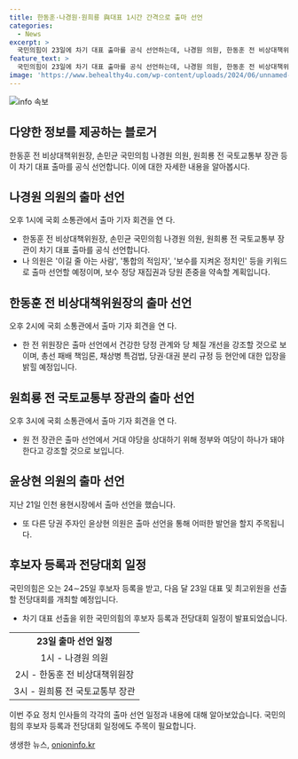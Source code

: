 ```yaml
---
title: 한동훈·나경원·원희룡 與대표 1시간 간격으로 출마 선언
categories:
  - News
excerpt: >
  국민의힘이 23일에 차기 대표 출마를 공식 선언하는데, 나경원 의원, 한동훈 전 비상대책위원장, 원희룡 전 국토부 장관이 1시간 간격으로 회견을 연다. 나 의원은 보수정당 재집권 및 당원 존중을 강조하고, 한 전 위원장은 건강한 당정 관계와 당 체질 개선을 언급할 예정이며, 원 전 장관은 정부와 여당의 통합을 강조할 것으로 전해졌다. 후보자 등록 후 23일 전당대회를 개최할 예정이다.
feature_text: >
  국민의힘이 23일에 차기 대표 출마를 공식 선언하는데, 나경원 의원, 한동훈 전 비상대책위원장, 원희룡 전 국토부 장관이 1시간 간격으로 회견을 연다. 나 의원은 보수정당 재집권 및 당원 존중을 강조하고, 한 전 위원장은 건강한 당정 관계와 당 체질 개선을 언급할 예정이며, 원 전 장관은 정부와 여당의 통합을 강조할 것으로 전해졌다. 후보자 등록 후 23일 전당대회를 개최할 예정이다.
image: 'https://www.behealthy4u.com/wp-content/uploads/2024/06/unnamed-file.png'
---
```


<p><img src="https://www.behealthy4u.com/wp-content/uploads/2024/06/unnamed-file.png" alt="info 속보" /></p>

<h2 data-ke-size="size26">다양한 정보를 제공하는 블로거</h2>

<p data-ke-size="size16">한동훈 전 비상대책위원장, 손민균 국민의힘 나경원 의원, 원희룡 전 국토교통부 장관 등이 차기 대표 출마를 공식 선언합니다. 이에 대한 자세한 내용을 알아봅시다.</p>

<h2 data-ke-size="size24">나경원 의원의 출마 선언</h2>

<p data-ke-size="size16">오후 1시에 국회 소통관에서 출마 기자 회견을 연 다.</p>

<ul>
    <li>한동훈 전 비상대책위원장, 손민균 국민의힘 나경원 의원, 원희룡 전 국토교통부 장관이 차기 대표 출마를 공식 선언합니다.</li>
    <li>나 의원은 '이길 줄 아는 사람', '통합의 적임자', '보수를 지켜온 정치인' 등을 키워드로 출마 선언할 예정이며, 보수 정당 재집권과 당원 존중을 약속할 계획입니다.</li>
</ul>

<h2 data-ke-size="size24">한동훈 전 비상대책위원장의 출마 선언</h2>

<p data-ke-size="size16">오후 2시에 국회 소통관에서 출마 기자 회견을 연 다.</p>

<ul>
    <li>한 전 위원장은 출마 선언에서 건강한 당정 관계와 당 체질 개선을 강조할 것으로 보이며, 총선 패배 책임론, 채상병 특검법, 당권·대권 분리 규정 등 현안에 대한 입장을 밝힐 예정입니다.</li>
</ul>

<h2 data-ke-size="size24">원희룡 전 국토교통부 장관의 출마 선언</h2>

<p data-ke-size="size16">오후 3시에 국회 소통관에서 출마 기자 회견을 연 다.</p>

<ul>
    <li>원 전 장관은 출마 선언에서 거대 야당을 상대하기 위해 정부와 여당이 하나가 돼야 한다고 강조할 것으로 보입니다.</li>
</ul>

<h2 data-ke-size="size24">윤상현 의원의 출마 선언</h2>

<p data-ke-size="size16">지난 21일 인천 용현시장에서 출마 선언을 했습니다.</p>

<ul>
    <li>또 다른 당권 주자인 윤상현 의원은 출마 선언을 통해 어떠한 발언을 할지 주목됩니다.</li>
</ul>

<h2 data-ke-size="size24">후보자 등록과 전당대회 일정</h2>

<p data-ke-size="size16">국민의힘은 오는 24∼25일 후보자 등록을 받고, 다음 달 23일 대표 및 최고위원을 선출할 전당대회를 개최할 예정입니다.</p>

<ul>
    <li>차기 대표 선출을 위한 국민의힘의 후보자 등록과 전당대회 일정이 발표되었습니다.</li>
</ul>

<table>
    <tbody>
        <tr>
        <td style="text-align: center; height: 17px;"><b>23일 출마 선언 일정</b></td>
        </tr>
        <tr>
        <td style="text-align: center; height: 17px;">1시 - 나경원 의원</td>
        </tr>
        <tr>
        <td style="text-align: center; height: 17px;">2시 - 한동훈 전 비상대책위원장</td>
        </tr>
        <tr>
        <td style="text-align: center; height: 17px;">3시 - 원희룡 전 국토교통부 장관</td>
        </tr>
        </tbody>
</table>

<p data-ke-size="size16">이번 주요 정치 인사들의 각각의 출마 선언 일정과 내용에 대해 알아보았습니다. 국민의힘의 후보자 등록과 전당대회 일정에도 주목이 필요합니다.</p>
생생한 뉴스, <a href="https://onioninfo.kr" rel="dofollow">onioninfo.kr</a>


